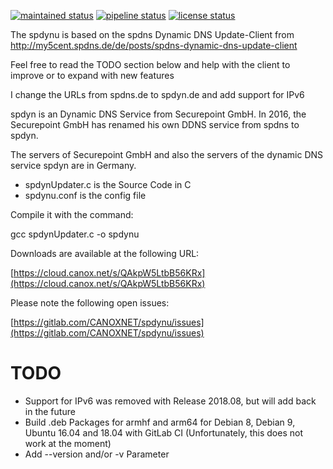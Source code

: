 [![maintained status](https://canox.net/wp-content/uploads/2018/07/maintained.svg)](https://gitlab.com/CANOXNET/spdyn-updater/commits/master)
[![pipeline status](https://gitlab.com/CANOXNET/spdyn-updater/badges/master/pipeline.svg)](https://gitlab.com/CANOXNET/spdyn-updater/commits/master)
[![license status](https://canox.net/wp-content/uploads/2018/07/license.svg)](https://gitlab.com/CANOXNET/spdynu/blob/master/LICENSE)

The spdynu is based on the spdns Dynamic DNS Update-Client from http://my5cent.spdns.de/de/posts/spdns-dynamic-dns-update-client

Feel free to read the TODO section below and help with the client to improve or to expand with 
new features

I change the URLs from spdns.de to spdyn.de and add support for IPv6

spdyn is an Dynamic DNS Service from Securepoint GmbH. In 2016, the Securepoint GmbH has renamed his own DDNS service from spdns to spdyn.

The servers of Securepoint GmbH and also the servers of the dynamic DNS service spdyn are in Germany.

 - spdynUpdater.c is the Source Code in C
 - spdynu.conf is the config file

Compile it with the command:

gcc spdynUpdater.c -o spdynu

Downloads are available at the following URL:

[https://cloud.canox.net/s/QAkpW5LtbB56KRx](https://cloud.canox.net/s/QAkpW5LtbB56KRx)

Please note the following open issues:

[https://gitlab.com/CANOXNET/spdynu/issues](https://gitlab.com/CANOXNET/spdynu/issues)

# TODO

- Support for IPv6 was removed with Release 2018.08, but will add back in the future
- Build .deb Packages for armhf and arm64 for Debian 8, Debian 9, Ubuntu 16.04 and 18.04 with 
GitLab CI (Unfortunately, this does not work at the moment)
- Add --version and/or -v Parameter
